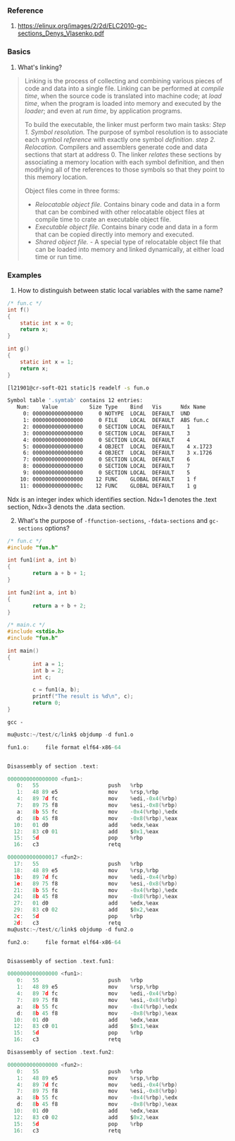 ### Reference

1. https://elinux.org/images/2/2d/ELC2010-gc-sections_Denys_Vlasenko.pdf

### Basics

1. What's linking?

> Linking is the process of collecting and combining various pieces of code and data into a single file.
> Linking can be performed at _compile time_, when the source code is translated into machine code; at _load time_, when the program is loaded into memory and executed by the _loader_; and even at _run time_, by application programs.
>
> To build the executable, the linker must perform two main tasks:
> _Step 1. Symbol resolution._ The purpose of symbol resolution is to associate each symbol _reference_ with exactly one symbol _definition_.
> _step 2. Relocation._ Compilers and assemblers generate code and data sections that start at address 0. The linker _relates_ these sections by associating a memory location with each symbol definition, and then modifying all of the references to those symbols so that they point to this memory location.
> 
> Object files come in three forms:
> * _Relocatable object file._ Contains binary code and data in a form that can be combined with other relocatable object files at compile time to crate an executable object file.
> * _Executable object file._ Contains binary code and data in a form that can be copied directly into memory and executed.
> * _Shared object file._ - A special type of relocatable object file that can be loaded into memory and linked dynamically, at either load time or run time.


### Examples

1. How to distinguish between static local variables with the same name?

```C
/* fun.c */
int f()
{
    static int x = 0;
    return x;
}

int g()
{
    static int x = 1;
    return x;
}
```
```Bash
[l21901@cr-soft-021 static]$ readelf -s fun.o  

Symbol table '.symtab' contains 12 entries:
   Num:    Value          Size Type    Bind   Vis      Ndx Name
     0: 0000000000000000     0 NOTYPE  LOCAL  DEFAULT  UND 
     1: 0000000000000000     0 FILE    LOCAL  DEFAULT  ABS fun.c
     2: 0000000000000000     0 SECTION LOCAL  DEFAULT    1 
     3: 0000000000000000     0 SECTION LOCAL  DEFAULT    3 
     4: 0000000000000000     0 SECTION LOCAL  DEFAULT    4 
     5: 0000000000000000     4 OBJECT  LOCAL  DEFAULT    4 x.1723
     6: 0000000000000000     4 OBJECT  LOCAL  DEFAULT    3 x.1726
     7: 0000000000000000     0 SECTION LOCAL  DEFAULT    6 
     8: 0000000000000000     0 SECTION LOCAL  DEFAULT    7 
     9: 0000000000000000     0 SECTION LOCAL  DEFAULT    5 
    10: 0000000000000000    12 FUNC    GLOBAL DEFAULT    1 f
    11: 000000000000000c    12 FUNC    GLOBAL DEFAULT    1 g
```

Ndx is an integer index which identifies section. Ndx=1 denotes the .text section, Ndx=3 denots the .data section.

2. What's the purpose of `-ffunction-sections`, `-fdata-sections` and `gc-sections` options?

```C
/* fun.c */
#include "fun.h"

int fun1(int a, int b)
{
        return a + b + 1;
}

int fun2(int a, int b)
{
        return a + b + 2;
}

/* main.c */
#include <stdio.h>
#include "fun.h"

int main()
{
        int a = 1;
        int b = 2;
        int c;

        c = fun1(a, b); 
        printf("The result is %d\n", c); 
        return 0;
}
```

`gcc -`

```C
mu@ustc:~/test/c/link$ objdump -d fun1.o 

fun1.o:     file format elf64-x86-64


Disassembly of section .text:

0000000000000000 <fun1>:
   0:	55                   	push   %rbp
   1:	48 89 e5             	mov    %rsp,%rbp
   4:	89 7d fc             	mov    %edi,-0x4(%rbp)
   7:	89 75 f8             	mov    %esi,-0x8(%rbp)
   a:	8b 55 fc             	mov    -0x4(%rbp),%edx
   d:	8b 45 f8             	mov    -0x8(%rbp),%eax
  10:	01 d0                	add    %edx,%eax
  12:	83 c0 01             	add    $0x1,%eax
  15:	5d                   	pop    %rbp
  16:	c3                   	retq   

0000000000000017 <fun2>:
  17:	55                   	push   %rbp
  18:	48 89 e5             	mov    %rsp,%rbp
  1b:	89 7d fc             	mov    %edi,-0x4(%rbp)
  1e:	89 75 f8             	mov    %esi,-0x8(%rbp)
  21:	8b 55 fc             	mov    -0x4(%rbp),%edx
  24:	8b 45 f8             	mov    -0x8(%rbp),%eax
  27:	01 d0                	add    %edx,%eax
  29:	83 c0 02             	add    $0x2,%eax
  2c:	5d                   	pop    %rbp
  2d:	c3                   	retq   
mu@ustc:~/test/c/link$ objdump -d fun2.o

fun2.o:     file format elf64-x86-64


Disassembly of section .text.fun1:

0000000000000000 <fun1>:
   0:	55                   	push   %rbp
   1:	48 89 e5             	mov    %rsp,%rbp
   4:	89 7d fc             	mov    %edi,-0x4(%rbp)
   7:	89 75 f8             	mov    %esi,-0x8(%rbp)
   a:	8b 55 fc             	mov    -0x4(%rbp),%edx
   d:	8b 45 f8             	mov    -0x8(%rbp),%eax
  10:	01 d0                	add    %edx,%eax
  12:	83 c0 01             	add    $0x1,%eax
  15:	5d                   	pop    %rbp
  16:	c3                   	retq   

Disassembly of section .text.fun2:

0000000000000000 <fun2>:
   0:	55                   	push   %rbp
   1:	48 89 e5             	mov    %rsp,%rbp
   4:	89 7d fc             	mov    %edi,-0x4(%rbp)
   7:	89 75 f8             	mov    %esi,-0x8(%rbp)
   a:	8b 55 fc             	mov    -0x4(%rbp),%edx
   d:	8b 45 f8             	mov    -0x8(%rbp),%eax
  10:	01 d0                	add    %edx,%eax
  12:	83 c0 02             	add    $0x2,%eax
  15:	5d                   	pop    %rbp
  16:	c3                   	retq   
```